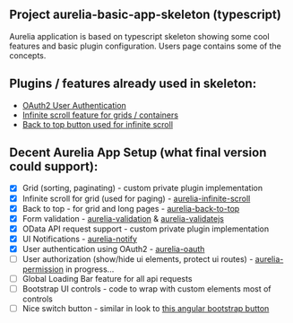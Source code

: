## Project aurelia-basic-app-skeleton (typescript)

Aurelia application is based on typescript skeleton showing some cool features and basic plugin configuration. Users page contains some of the concepts.

## Plugins / features already used in skeleton:
- [OAuth2 User Authentication](https://github.com/matik12/aurelia-oauth)
- [Infinite scroll feature for grids / containers](https://github.com/matik12/aurelia-infinite-scroll)
- [Back to top button used for infinite scroll](https://github.com/matik12/aurelia-back-to-top)

## Decent Aurelia App Setup (what final version could support):
- [x] Grid (sorting, paginating) - custom private plugin implementation
- [x] Infinite scroll for grid (used for paging) - [aurelia-infinite-scroll](https://github.com/matik12/aurelia-infinite-scroll)
- [x] Back to top - for grid and long pages - [aurelia-back-to-top](https://github.com/matik12/aurelia-back-to-top)
- [x] Form validation - [aurelia-validation](https://github.com/aurelia/validation) & [aurelia-validatejs](https://github.com/aurelia/validatejs)
- [x] OData API request support - custom  private plugin implementation
- [x] UI Notifications - [aurelia-notify](https://github.com/MarcScheib/aurelia-notify)
- [x] User authentication using OAuth2 - [aurelia-oauth](https://github.com/matik12/aurelia-oauth)
- [ ] User authorization (show/hide ui elements, protect ui routes) - [aurelia-permission](https://github.com/matik12/aurelia-permission) in progress...
- [ ] Global Loading Bar feature for all api requests 
- [ ] Bootstrap UI controls - code to wrap with custom elements most of controls 
- [ ] Nice switch button - similar in look to [this angular bootstrap button](https://github.com/frapontillo/angular-bootstrap-switch)